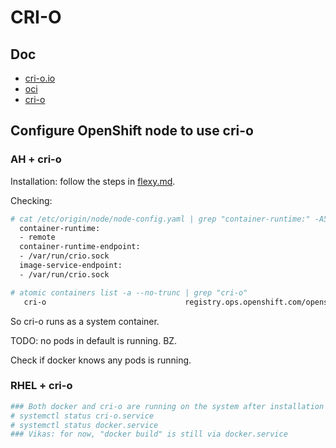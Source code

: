 # CRI-O

## Doc

* [cri-o.io](http://cri-o.io/)
* [oci](https://www.opencontainers.org/)
* [cri-o](https://github.com/kubernetes-incubator/cri-o)

## Configure OpenShift node to use cri-o

### AH + cri-o

Installation: follow the steps in [flexy.md](../learn/flexy.md).

Checking:

```sh
# cat /etc/origin/node/node-config.yaml | grep "container-runtime:" -A5
  container-runtime:
  - remote
  container-runtime-endpoint:
  - /var/run/crio.sock
  image-service-endpoint:
  - /var/run/crio.sock

# atomic containers list -a --no-trunc | grep "cri-o"
   cri-o                               registry.ops.openshift.com/openshift3/cri-o:latest       /usr/bin/run.sh                            2017-10-03 18:49 running    ostree     runc
```

So cri-o runs as a system container.

TODO: no pods in default is running. BZ.

Check if docker knows any pods is running.

### RHEL + cri-o

```sh
### Both docker and cri-o are running on the system after installation
# systemctl status cri-o.service
# systemctl status docker.service
### Vikas: for now, "docker build" is still via docker.service
```
